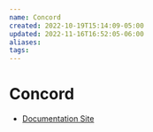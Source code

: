 ```yaml
---
name: Concord
created: 2022-10-19T15:14:09-05:00
updated: 2022-11-16T16:52:05-06:00
aliases: 
tags: 
---
```


# Concord
- [Documentation Site](https://concord.walmartlabs.com)
